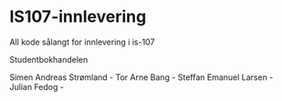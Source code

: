 IS107-innlevering
=================

All kode sålangt for innlevering i is-107

Studentbokhandelen

Simen Andreas Strømland - 
Tor Arne Bang - 
Steffan Emanuel Larsen - 
Julian Fedog - 
